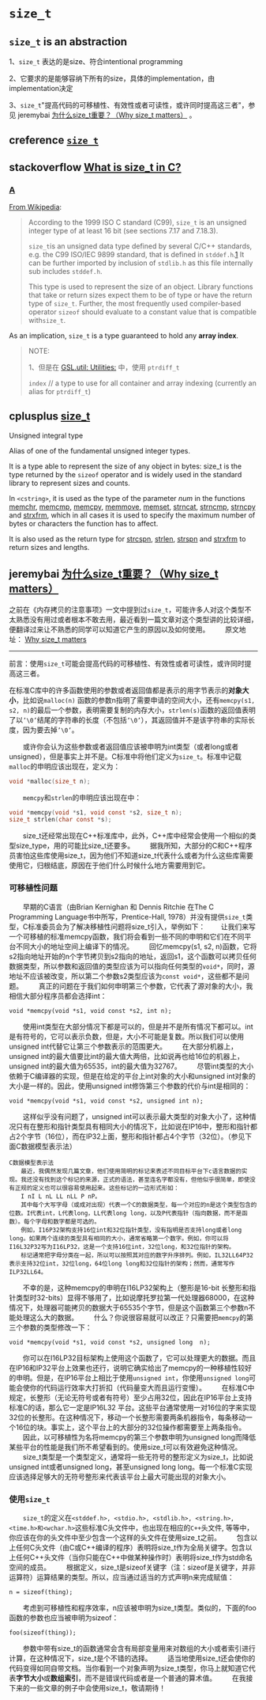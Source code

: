 # `size_t`

## `size_t` is an abstraction

1、`size_t` 表达的是size、符合intentional programming

2、它要求的是能够容纳下所有的size，具体的implementation，由implementation决定

3、`size_t`"提高代码的可移植性、有效性或者可读性，或许同时提高这三者"，参见 jeremybai [为什么size_t重要？（Why size_t matters）](https://jeremybai.github.io/blog/2014/09/10/size-t) 。



## creference [`size_t`](https://en.cppreference.com/w/c/types/size_t)



## stackoverflow [What is size_t in C?](https://stackoverflow.com/questions/2550774/what-is-size-t-in-c)



### [A](https://stackoverflow.com/a/2550799)

[From Wikipedia](http://en.wikipedia.org/wiki/Size_t):

> According to the 1999 ISO C standard (C99), `size_t` is an unsigned integer type of at least 16 bit (see sections 7.17 and 7.18.3).
>
> `size_t`is an unsigned data type defined by several C/C++ standards, e.g. the C99 ISO/IEC 9899 standard, that is defined in `stddef.h`.[1](http://en.wikipedia.org/wiki/Size_t) It can be further imported by inclusion of `stdlib.h` as this file internally sub includes `stddef.h`.
>
> This type is used to represent the size of an object. Library functions that take or return sizes expect them to be of type or have the return type of `size_t`. Further, the most frequently used compiler-based operator `sizeof` should evaluate to a constant value that is compatible with`size_t`.

As an implication, `size_t` is a type guaranteed to hold any **array index**.

> NOTE: 
>
> 1、但是在 [GSL.util: Utilities:](https://github.com/isocpp/CppCoreGuidelines/blob/master/CppCoreGuidelines.md#gslutil-utilities) 中，使用 `ptrdiff_t`
>
> `index` // a type to use for all container and array indexing (currently an alias for `ptrdiff_t`)

## cplusplus [size_t](http://www.cplusplus.com/reference/cstring/size_t/)

Unsigned integral type

Alias of one of the fundamental unsigned integer types.

It is a type able to represent the size of any object in bytes: size_t is the type returned by the `sizeof` operator and is widely used in the standard library to represent sizes and counts.

In `<cstring>`, it is used as the type of the parameter *num* in the functions [memchr](http://www.cplusplus.com/memchr), [memcmp](http://www.cplusplus.com/memcmp), [memcpy](http://www.cplusplus.com/memcpy), [memmove](http://www.cplusplus.com/memmove), [memset](http://www.cplusplus.com/memset), [strncat](http://www.cplusplus.com/strncat), [strncmp](http://www.cplusplus.com/strncmp), [strncpy](http://www.cplusplus.com/strncpy) and [strxfrm](http://www.cplusplus.com/strxfrm), which in all cases it is used to specify the maximum number of bytes or characters the function has to affect.

It is also used as the return type for [strcspn](http://www.cplusplus.com/strcspn), [strlen](http://www.cplusplus.com/strlen), [strspn](http://www.cplusplus.com/strspn) and [strxfrm](http://www.cplusplus.com/strxfrm) to return sizes and lengths.







## jeremybai [为什么size_t重要？（Why size_t matters）](https://jeremybai.github.io/blog/2014/09/10/size-t)

之前在《内存拷贝的注意事项》一文中提到过`size_t`，可能许多人对这个类型不太熟悉没有用过或者根本不敢去用，最近看到一篇文章对这个类型讲的比较详细，便翻译过来让不熟悉的同学可以知道它产生的原因以及如何使用。
　　原文地址： [Why size_t matters](http://web.archive.org/web/20101209143037/http://www.eetimes.com/discussion/programming-pointers/4026076/Why-size-t-matters?)

---



前言：使用`size_t`可能会提高代码的可移植性、有效性或者可读性，或许同时提高这三者。

在标准C库中的许多函数使用的参数或者返回值都是表示的用字节表示的**对象大小**，比如说`malloc(n)` 函数的参数n指明了需要申请的空间大小，还有`memcpy(s1, s2, n)`的最后一个参数，表明需要复制的内存大小，`strlen(s)`函数的返回值表明了以`’\0’`结尾的字符串的长度（不包括`’\0’`），其返回值并不是该字符串的实际长度，因为要去掉`’\0’`。

　　或许你会认为这些参数或者返回值应该被申明为int类型（或者long或者unsigned），但是事实上并不是。C标准中将他们定义为`size_t`。标准中记载`malloc`的申明应该出现在，定义为：

```C
void *malloc(size_t n);
```

　　`memcpy`和`strlen`的申明应该出现在中：

```C
void *memcpy(void *s1, void const *s2, size_t n);
size_t strlen(char const *s);
```

　　size_t还经常出现在C++标准库中，此外，C++库中经常会使用一个相似的类型size_type，用的可能比size_t还要多。
　　据我所知，大部分的C和C++程序员害怕这些库使用size_t，因为他们不知道size_t代表什么或者为什么这些库需要使用它，归根结底，原因在于他们什么时候什么地方需要用到它。

### 可移植性问题

　　早期的C语言（由Brian Kernighan 和 Dennis Ritchie 在The C Programming Language书中所写，Prentice-Hall, 1978）并没有提供`size_t`类型，C标准委员会为了解决移植性问题将size_t引入，举例如下：
　　让我们来写一个可移植的标准memcpy函数，我们将会看到一些不同的申明和它们在不同平台不同大小的地址空间上编译下的情况。
　　回忆memcpy(s1, s2, n)函数，它将s2指向地址开始的n个字节拷贝到s2指向的地址，返回s1，这个函数可以拷贝任何数据类型，所以参数和返回值的类型应该为可以指向任何类型的`void*`，同时，源地址不应该被改变，所以第二个参数s2类型应该为`const void*`，这些都不是问题。
　　真正的问题在于我们如何申明第三个参数，它代表了源对象的大小，我相信大部分程序员都会选择int：

```
void *memcpy(void *s1, void const *s2, int n);
```

　　使用int类型在大部分情况下都是可以的，但是并不是所有情况下都可以。int是有符号的，它可以表示负数，但是，大小不可能是复数。所以我们可以使用unsigned int代替它让第三个参数表示的范围更大。
　　在大部分机器上，unsigned int的最大值要比int的最大值大两倍，比如说再也给16位的机器上，unsigned int的最大值为65535，int的最大值为32767。
　　尽管int类型的大小依赖于C编译器的实现，但是在给定的平台上int对象的大小和unsigned int对象的大小是一样的。因此，使用unsigned int修饰第三个参数的代价与int是相同的：

```
void *memcpy(void *s1, void const *s2, unsigned int n);  
```

　　这样似乎没有问题了，unsigned int可以表示最大类型的对象大小了，这种情况只有在整形和指针类型具有相同大小的情况下，比如说在IP16中，整形和指针都占2个字节（16位），而在IP32上面，整形和指针都占4个字节（32位）。（参见下面C数据模型表示法）

```
C数据模型表示法
　　最近，我偶然发现几篇文章，他们使用简明的标记来表述不同目标平台下c语言数据的实现。我还没有找到这个标记的来源，正式的语法，甚至连名字都没有，但他似乎很简单，即使没有正规的定义也可以很容易使用起来。这些标记的一边形式形如：
　　I nI L nL LL nLL P nP。   
　　其中每个大写字母（或成对出现）代表一个C的数据类型，每一个对应的n是这个类型包含的位数。I代表int，L代表long，LL代表long long，以及P代表指针（指向数据，而不是函数）。每个字母和数字都是可选的。   
　　例如，I16P32架构支持16位int和32位指针类型，没有指明是否支持long或者long long。如果两个连续的类型具有相同的大小，通常省略第一个数字。例如，你可以将I16L32P32写为I16LP32，这是一个支持16位int，32位long，和32位指针的架构。  
　　标记通常把字母分类在一起，所以可以按照其对应的数字升序排列。例如，IL32LL64P32表示支持32位int，32位long，64位long long和32位指针的架构；然而，通常写作ILP32LL64。  
```

　　不幸的是，这种memcpy的申明在I16LP32架构上（整形是16-bit 长整形和指针类型时32-bits）显得不够用了，比如说摩托罗拉第一代处理器68000，在这种情况下，处理器可能拷贝的数据大于65535个字节，但是这个函数第三个参数n不能处理这么大的数据。
　　什么？你说很容易就可以改正？只需要把`memcpy`的第三个参数的类型修改一下：

```
void *memcpy(void *s1, void const *s2, unsigned long  n); 
```

　　你可以在I16LP32目标架构上使用这个函数了，它可以处理更大的数据。而且在IP16和IP32平台上效果也还行，说明它确实给出了memcpy的一种移植性较好的申明。但是，在IP16平台上相比于使用`unsigned int`，你使用`unsigned long`可能会使你的代码运行效率大打折扣（代码量变大而且运行变慢）。
　　在标准C中规定，长整形（无论无符号或者有符号）至少占用32位，因此在IP16平台上支持标准C的话，那么它一定是IP16L32 平台。这些平台通常使用一对16位的字来实现32位的长整形。在这种情况下，移动一个长整形需要两条机器指令，每条移动一个16位的块。事实上，这个平台上的大部分的32位操作都需要至上两条指令。
　　因此，以可移植性为名将memcpy的第三个参数申明为unsigned long而降低某些平台的性能是我们所不希望看到的。使用size_t可以有效避免这种情况。
　　size_t类型是一个类型定义，通常将一些无符号的整形定义为size_t，比如说unsigned int或者unsigned long，甚至unsigned long long。每一个标准C实现应该选择足够大的无符号整形来代表该平台上最大可能出现的对象大小。

### 使用`size_t`

　　`size_t`的定义在`<stddef.h>, <stdio.h>, <stdlib.h>, <string.h>, <time.h>和<wchar.h>`这些标准C头文件中，也出现在相应的`C++`头文件, 等等中，你应该在你的头文件中至少包含一个这样的头文件在使用size_t之前。 　　包含以上任何C头文件（由C或C++编译的程序）表明将size_t作为全局关键字。包含以上任何C++头文件（当你只能在C++中做某种操作时）表明将size_t作为std命名空间的成员。 　　根据定义，size_t是sizeof关键字（注：sizeof是关键字，并非运算符）运算结果的类型。所以，应当通过适当的方式声明n来完成赋值：

```
n = sizeof(thing);
```

　　考虑到可移植性和程序效率，n应该被申明为size_t类型。类似的，下面的foo函数的参数也应当被申明为sizeof：

```
foo(sizeof(thing));
```

　　参数中带有size_t的函数通常会含有局部变量用来对数组的大小或者索引进行计算，在这种情况下，size_t是个不错的选择。 
　　适当地使用size_t还会使你的代码变得如同自带文档。当你看到一个对象声明为size_t类型，你马上就知道它代表**字节大小**或**数组索引**，而不是错误代码或者是一个普通的算术值。 
　　在我接下来的一些文章的例子中会使用size_t，敬请期待！